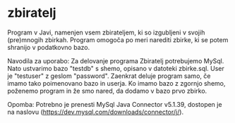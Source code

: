 # zbiratelj
Program v Javi, namenjen vsem zbirateljem, ki so izgubljeni v svojih (pre)mnogih zbirkah. Program omogoča po meri narediti zbirke, ki se potem shranijo v podatkovno bazo.

Navodila za uporabo: Za delovanje programa Zbiratelj potrebujemo MySql. Nato ustvarimo bazo "testdb" s shemo, opisano v datoteki zbirke.sql. User je "testuser" z geslom "password". Zaenkrat deluje program samo, če imamo tako poimenovano bazo in userja. Ko imamo bazo z zgornjo shemo, poženemo program in že smo nared, da dodamo v bazo prvo zbirko.

Opomba: Potrebno je prenesti MySql Java Connector v5.1.39, dostopen je na naslovu (https://dev.mysql.com/downloads/connector/j/).
